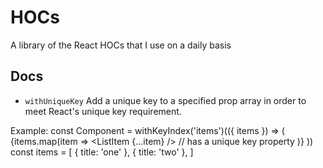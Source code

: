 # HOCs
A library of the React HOCs that I use on a daily basis

## Docs
- `withUniqueKey`
Add a unique key to a specified prop array in order to meet React's unique key requirement.

Example:
const Component = withKeyIndex('items')(({ items }) => (
  <List>
    {items.map(item =>
      <ListItem {...item} /> // has a unique key property
    )}
  </List>
))
const items = [
  { title: 'one' },
  { title: 'two' },
]
<Component items={items} />
